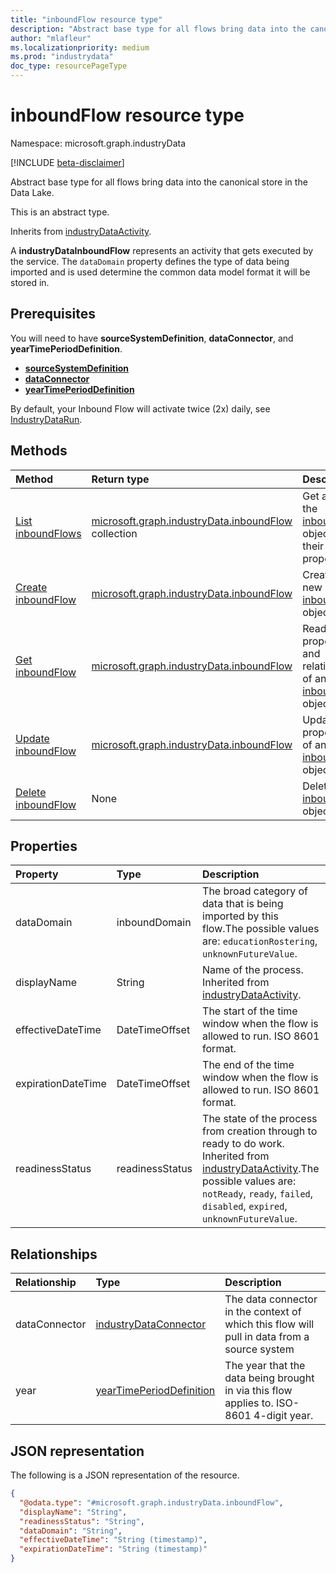 ```yaml
---
title: "inboundFlow resource type"
description: "Abstract base type for all flows bring data into the canonical store."
author: "mlafleur"
ms.localizationpriority: medium
ms.prod: "industrydata"
doc_type: resourcePageType
---
```


# inboundFlow resource type

Namespace: microsoft.graph.industryData

[!INCLUDE [beta-disclaimer](../../includes/beta-disclaimer.md)]

Abstract base type for all flows bring data into the canonical store in the Data Lake.

This is an abstract type.

Inherits from [industryDataActivity](../resources/industrydata-industrydataactivity.md).

A **industryDataInboundFlow** represents an activity that gets executed by the service. The `dataDomain` property defines the type of data being imported and is used determine the common data model format it will be stored in.

## Prerequisites

You will need to have **sourceSystemDefinition**, **dataConnector**, and **yearTimePeriodDefinition**.

- **[sourceSystemDefinition](../api/industrydata-industrydataroot-post-sourcesystems.md)**
- **[dataConnector](../api/industrydata-industrydataroot-post-dataconnectors.md)**
- **[yearTimePeriodDefinition](../api/industrydata-industrydataroot-post-years.md)**

By default, your Inbound Flow will activate twice (2x) daily, see [IndustryDataRun](industrydata-industrydatarun.md).

## Methods

| Method                                                                            | Return type                                                                                     | Description                                                                                                 |
| :-------------------------------------------------------------------------------- | :---------------------------------------------------------------------------------------------- | :---------------------------------------------------------------------------------------------------------- |
| [List inboundFlows](../api/industrydata-industrydataroot-list-inboundflows.md)    | [microsoft.graph.industryData.inboundFlow](../resources/industrydata-inboundflow.md) collection | Get a list of the [inboundFlow](../resources/industrydata-inboundflow.md) objects and their properties.     |
| [Create inboundFlow](../api/industrydata-industrydataroot-post-inboundflows.md)   | [microsoft.graph.industryData.inboundFlow](../resources/industrydata-inboundflow.md)            | Create a new [inboundFlow](../resources/industrydata-inboundflow.md) object.                                |
| [Get inboundFlow](../api/industrydata-inboundflow-get.md)                         | [microsoft.graph.industryData.inboundFlow](../resources/industrydata-inboundflow.md)            | Read the properties and relationships of an [inboundFlow](../resources/industrydata-inboundflow.md) object. |
| [Update inboundFlow](../api/industrydata-inboundflow-update.md)                   | [microsoft.graph.industryData.inboundFlow](../resources/industrydata-inboundflow.md)            | Update the properties of an [inboundFlow](../resources/industrydata-inboundflow.md) object.                 |
| [Delete inboundFlow](../api/industrydata-industrydataroot-delete-inboundflows.md) | None                                                                                            | Deletes an [inboundFlow](../resources/industrydata-inboundflow.md) object.                                  |

## Properties

| Property           | Type            | Description                                                                                                                                                                                                                                                       |
| :----------------- | :-------------- | :---------------------------------------------------------------------------------------------------------------------------------------------------------------------------------------------------------------------------------------------------------------- |
| dataDomain         | inboundDomain   | The broad category of data that is being imported by this flow.The possible values are: `educationRostering`, `unknownFutureValue`.                                                                                                                               |
| displayName        | String          | Name of the process. Inherited from [industryDataActivity](../resources/industrydata-industrydataactivity.md).                                                                                                                                                    |
| effectiveDateTime  | DateTimeOffset  | The start of the time window when the flow is allowed to run. ISO 8601 format.                                                                                                                                                                                    |
| expirationDateTime | DateTimeOffset  | The end of the time window when the flow is allowed to run. ISO 8601 format.                                                                                                                                                                                      |
| readinessStatus    | readinessStatus | The state of the process from creation through to ready to do work. Inherited from [industryDataActivity](../resources/industrydata-industrydataactivity.md).The possible values are: `notReady`, `ready`, `failed`, `disabled`, `expired`, `unknownFutureValue`. |

## Relationships

| Relationship  | Type                                                                              | Description                                                                                 |
| :------------ | :-------------------------------------------------------------------------------- | :------------------------------------------------------------------------------------------ |
| dataConnector | [industryDataConnector](../resources/industrydata-industrydataconnector.md)       | The data connector in the context of which this flow will pull in data from a source system |
| year          | [yearTimePeriodDefinition](../resources/industrydata-yeartimeperioddefinition.md) | The year that the data being brought in via this flow applies to. ISO-8601 4-digit year.    |

## JSON representation

The following is a JSON representation of the resource.

<!-- {
  "blockType": "resource",
  "keyProperty": "id",
  "@odata.type": "microsoft.graph.industryData.inboundFlow",
  "baseType": "microsoft.graph.industryData.industryDataActivity",
  "openType": false
}
-->

```json
{
  "@odata.type": "#microsoft.graph.industryData.inboundFlow",
  "displayName": "String",
  "readinessStatus": "String",
  "dataDomain": "String",
  "effectiveDateTime": "String (timestamp)",
  "expirationDateTime": "String (timestamp)"
}
```
